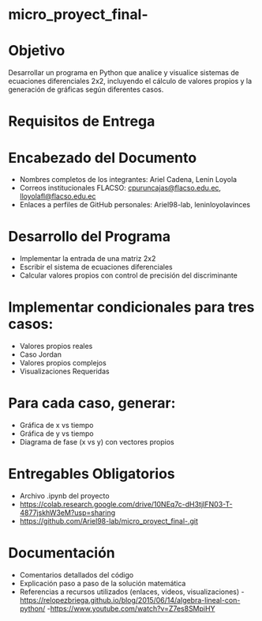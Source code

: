 # micro_proyect_final-
# Objetivo
Desarrollar un programa en Python que analice y visualice sistemas de ecuaciones diferenciales 2x2, incluyendo el cálculo de valores propios y la generación de gráficas según diferentes casos.

# Requisitos de Entrega
# Encabezado del Documento
- Nombres completos de los integrantes: Ariel Cadena, Lenin Loyola 
- Correos institucionales FLACSO: cpuruncajas@flacso.edu.ec, lloyolafl@flacso.edu.ec
- Enlaces a perfiles de GitHub personales: Ariel98-lab, leninloyolavinces
# Desarrollo del Programa
- Implementar la entrada de una matriz 2x2
- Escribir el sistema de ecuaciones diferenciales
- Calcular valores propios con control de precisión del discriminante
# Implementar condicionales para tres casos:
- Valores propios reales
- Caso Jordan
- Valores propios complejos
- Visualizaciones Requeridas
# Para cada caso, generar:

- Gráfica de x vs tiempo
- Gráfica de y vs tiempo
- Diagrama de fase (x vs y) con vectores propios

# Entregables Obligatorios

- Archivo .ipynb del proyecto
- https://colab.research.google.com/drive/10NEq7c-dH3tjIFN03-T-4877jskhW3eM?usp=sharing
- https://github.com/Ariel98-lab/micro_proyect_final-.git
# Documentación
- Comentarios detallados del código
- Explicación paso a paso de la solución matemática
- Referencias a recursos utilizados (enlaces, videos, visualizaciones)
   -https://relopezbriega.github.io/blog/2015/06/14/algebra-lineal-con-python/
   -https://www.youtube.com/watch?v=Z7es8SMpiHY
